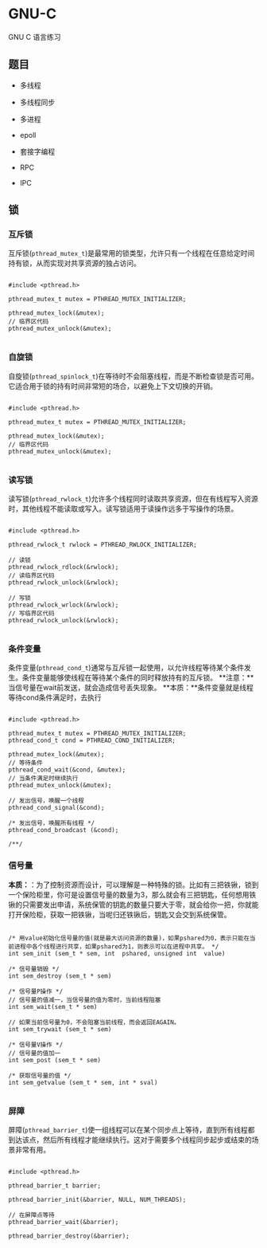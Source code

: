 # GNU-C

GNU C 语言练习

## 题目

- 多线程

- 多线程同步

- 多进程

- epoll

- 套接字编程

- RPC

- IPC


## 锁

### 互斥锁

互斥锁(`pthread_mutex_t`)是最常用的锁类型，允许只有一个线程在任意给定时间持有锁，从而实现对共享资源的独占访问。

```shell

#include <pthread.h>

pthread_mutex_t mutex = PTHREAD_MUTEX_INITIALIZER;

pthread_mutex_lock(&mutex);
// 临界区代码
pthread_mutex_unlock(&mutex);


```

### 自旋锁

自旋锁(`pthread_spinlock_t`)在等待时不会阻塞线程，而是不断检查锁是否可用。它适合用于锁的持有时间非常短的场合，以避免上下文切换的开销。

```shell

#include <pthread.h>

pthread_mutex_t mutex = PTHREAD_MUTEX_INITIALIZER;

pthread_mutex_lock(&mutex);
// 临界区代码
pthread_mutex_unlock(&mutex);


```

### 读写锁

读写锁(`pthread_rwlock_t`)允许多个线程同时读取共享资源，但在有线程写入资源时，其他线程不能读取或写入。读写锁适用于读操作远多于写操作的场景。

```shell

#include <pthread.h>

pthread_rwlock_t rwlock = PTHREAD_RWLOCK_INITIALIZER;

// 读锁
pthread_rwlock_rdlock(&rwlock);
// 读临界区代码
pthread_rwlock_unlock(&rwlock);

// 写锁
pthread_rwlock_wrlock(&rwlock);
// 写临界区代码
pthread_rwlock_unlock(&rwlock);


```

### 条件变量

条件变量(`pthread_cond_t`)通常与互斥锁一起使用，以允许线程等待某个条件发生。条件变量能够使线程在等待某个条件的同时释放持有的互斥锁。
**注意：**当信号量在wait前发送，就会造成信号丢失现象。
**本质：**条件变量就是线程等待cond条件满足时，去执行

```shell

#include <pthread.h>

pthread_mutex_t mutex = PTHREAD_MUTEX_INITIALIZER;
pthread_cond_t cond = PTHREAD_COND_INITIALIZER;

pthread_mutex_lock(&mutex);
// 等待条件
pthread_cond_wait(&cond, &mutex);
// 当条件满足时继续执行
pthread_mutex_unlock(&mutex);

// 发出信号，唤醒一个线程
pthread_cond_signal(&cond);

/* 发出信号，唤醒所有线程 */
pthread_cond_broadcast (&cond);

/**/

```

### 信号量

**本质：**：为了控制资源而设计，可以理解是一种特殊的锁。比如有三把铁锹，锁到一个保险柜里，你可是设置信号量的数量为3，那么就会有三把钥匙，任何想用铁锹的只需要发出申请，系统保管的钥匙的数量只要大于零，就会给你一把，你就能打开保险柜，获取一把铁锹，当呢归还铁锹后，钥匙又会交到系统保管。

```shell

/* 用value初始化信号量的值(就是最大访问资源的数量)，如果pshared为0，表示只能在当前进程中各个线程进行共享，如果pshared为1，则表示可以在进程中共享。 */
int sem_init (sem_t * sem, int  pshared, unsigned int  value)

/* 信号量销毁 */
int sem_destroy (sem_t * sem) 

/* 信号量P操作 */
// 信号量的值减一，当信号量的值为零时，当前线程阻塞
int sem_wait(sem_t * sem)

// 如果当前信号量为0，不会阻塞当前线程，而会返回EAGAIN。
int sem_trywait (sem_t * sem)

/* 信号量V操作 */
// 信号量的值加一
int sem_post (sem_t * sem)

/* 获取信号量的值 */
int sem_getvalue (sem_t * sem, int * sval)


```

### 屏障

屏障(`pthread_barrier_t`)使一组线程可以在某个同步点上等待，直到所有线程都到达该点，然后所有线程才能继续执行。这对于需要多个线程同步起步或结束的场景非常有用。

```shell

#include <pthread.h>

pthread_barrier_t barrier;

pthread_barrier_init(&barrier, NULL, NUM_THREADS);

// 在屏障点等待
pthread_barrier_wait(&barrier);

pthread_barrier_destroy(&barrier);

```